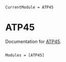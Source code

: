 ```@meta
CurrentModule = ATP45
```

# ATP45

Documentation for [ATP45](https://github.com/tcarion/ATP45.jl).

```@index
```

```@autodocs
Modules = [ATP45]
```
